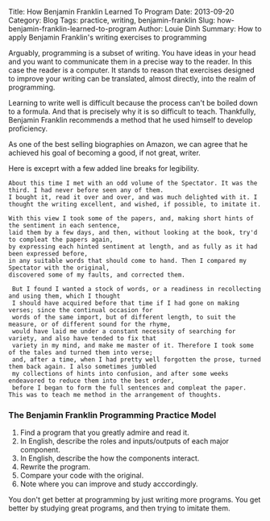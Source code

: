 Title: How Benjamin Franklin Learned To Program
Date: 2013-09-20
Category: Blog
Tags: practice, writing, benjamin-franklin
Slug: how-benjamin-franklin-learned-to-program
Author: Louie Dinh
Summary: How to apply Benjamin Franklin's writing exercises to programming

Arguably, programming is a subset of writing. You have ideas in your head and you want to communicate
them in a precise way to the reader. In this case the reader is a computer. It stands to reason that
exercises designed to improve your writing can be translated, almost directly, into the realm of programming.

Learning to write well is difficult because the process can't be boiled down to a formula. And that is precisely
why it is so difficult to teach. Thankfully, Benjamin Franklin recommends a method that he used himself to develop
proficiency.

As one of the best selling biographies on Amazon, we can agree that he achieved
his goal of becoming a good, if not great, writer.

Here is exceprt with a few added line breaks for legibility.

    About this time I met with an odd volume of the Spectator. It was the third. I had never before seen any of them.
    I bought it, read it over and over, and was much delighted with it. I thought the writing excellent, and wished, if possible, to imitate it.

    With this view I took some of the papers, and, making short hints of the sentiment in each sentence, 
    laid them by a few days, and then, without looking at the book, try'd to compleat the papers again,
    by expressing each hinted sentiment at length, and as fully as it had been expressed before,
    in any suitable words that should come to hand. Then I compared my Spectator with the original,
    discovered some of my faults, and corrected them.

     But I found I wanted a stock of words, or a readiness in recollecting and using them, which I thought
     I should have acquired before that time if I had gone on making verses; since the continual occasion for
     words of the same import, but of different length, to suit the measure, or of different sound for the rhyme,
     would have laid me under a constant necessity of searching for variety, and also have tended to fix that
     variety in my mind, and make me master of it. Therefore I took some of the tales and turned them into verse;
     and, after a time, when I had pretty well forgotten the prose, turned them back again. I also sometimes jumbled
     my collections of hints into confusion, and after some weeks endeavored to reduce them into the best order,
     before I began to form the full sentences and compleat the paper. This was to teach me method in the arrangement of thoughts.

### The Benjamin Franklin Programming Practice Model ###

1. Find a program that you greatly admire and read it.
2. In English, describe the roles and inputs/outputs of each major component.
3. In English, describe the how the components interact.
4. Rewrite the program.
5. Compare your code with the original.
6. Note where you can improve and study acccordingly.

You don't get better at programming by just writing more programs. You get better by studying
great programs, and then trying to imitate them.
